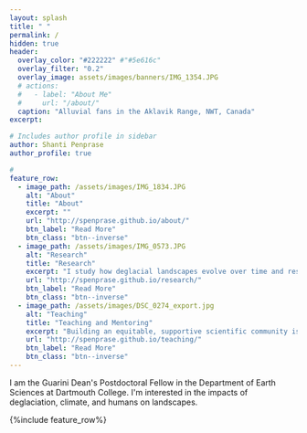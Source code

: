 ```yaml
---
layout: splash
title: " "
permalink: /
hidden: true
header:
  overlay_color: "#222222" #"#5e616c"
  overlay_filter: "0.2"
  overlay_image: assets/images/banners/IMG_1354.JPG
  # actions:
  #   - label: "About Me"
  #     url: "/about/"
  caption: "Alluvial fans in the Aklavik Range, NWT, Canada"  
excerpt:

# Includes author profile in sidebar
author: Shanti Penprase
author_profile: true

#  
feature_row:
  - image_path: /assets/images/IMG_1834.JPG
    alt: "About"
    title: "About"
    excerpt: ""
    url: "http://spenprase.github.io/about/"
    btn_label: "Read More"
    btn_class: "btn--inverse"
  - image_path: /assets/images/IMG_0573.JPG
    alt: "Research"
    title: "Research"
    excerpt: "I study how deglacial landscapes evolve over time and respond to climatic and athropogenic perturbations using a combination of field, lab, remote sensing, and modeling approaches."
    url: "http://spenprase.github.io/research/"
    btn_label: "Read More"
    btn_class: "btn--inverse"
  - image_path: /assets/images/DSC_0274_export.jpg
    alt: "Teaching"
    title: "Teaching and Mentoring"
    excerpt: "Building an equitable, supportive scientific community is my passion. I apply this in my approach to my teaching, mentoring undergraduate students, and research collaborations."
    url: "http://spenprase.github.io/teaching/"
    btn_label: "Read More"
    btn_class: "btn--inverse"      
---
```

I am the Guarini Dean's Postdoctoral Fellow in the Department of Earth Sciences at Dartmouth College. I'm interested in the impacts of deglaciation, climate, and humans on landscapes. <br />

{%include feature_row%}

